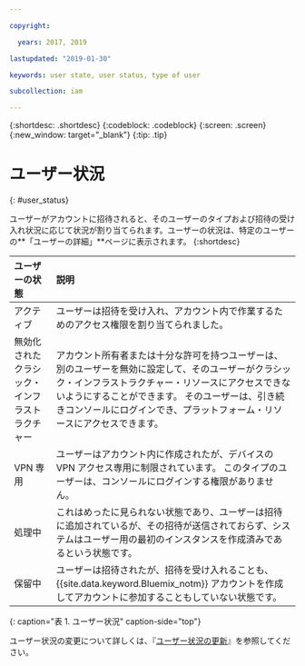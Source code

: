 ```yaml
---

copyright:

  years: 2017, 2019

lastupdated: "2019-01-30"

keywords: user state, user status, type of user

subcollection: iam

---
```


{:shortdesc: .shortdesc}
{:codeblock: .codeblock}
{:screen: .screen}
{:new_window: target="_blank"}
{:tip: .tip}


# ユーザー状況
{: #user_status}

ユーザーがアカウントに招待されると、そのユーザーのタイプおよび招待の受け入れ状況に応じて状況が割り当てられます。ユーザーの状況は、特定のユーザーの**「ユーザーの詳細」**ページに表示されます。
{:shortdesc}

| ユーザーの状態 | 説明 |
|:-----------|:------------|
| アクティブ | ユーザーは招待を受け入れ、アカウント内で作業するためのアクセス権限を割り当てられました。 |
| 無効化されたクラシック・インフラストラクチャー | アカウント所有者または十分な許可を持つユーザーは、別のユーザーを無効に設定して、そのユーザーがクラシック・インフラストラクチャー・リソースにアクセスできないようにすることができます。 そのユーザーは、引き続きコンソールにログインでき、プラットフォーム・リソースにアクセスできます。 |
| VPN 専用 | ユーザーはアカウント内に作成されたが、デバイスの VPN アクセス専用に制限されています。 このタイプのユーザーは、コンソールにログインする権限がありません。|
| 処理中 | これはめったに見られない状態であり、ユーザーは招待に追加されているが、その招待が送信されておらず、システムはユーザー用の最初のインスタンスを作成済みであるという状態です。 |
| 保留中 | ユーザーは招待されたが、招待を受け入れることも、{{site.data.keyword.Bluemix_notm}} アカウントを作成してアカウントに参加することもしていない状態です。 |
{: caption="表 1. ユーザー状況" caption-side="top"}

ユーザー状況の変更について詳しくは、『[ユーザー状況の更新](/docs/iam?topic=iam-status#status)』を参照してください。
